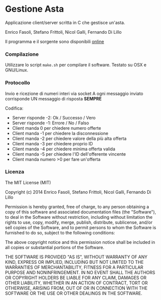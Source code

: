 # Gestione Asta

Applicazione client/server scritta in C che gestisce un'asta.

Enrico Fasoli, Stefano Frittoli, Nicol Galli, Fernando Di Lillo

Il programma e il sorgente sono disponibili [online](https://github.com/fazo96/asta)

### Compilazione

Utilizzare lo script `make.sh` per compilare il software.
Testato su OSX e GNU/Linux.

### Protocollo

Invio e ricezione di numeri interi via socket
A ogni messaggio inviato corrisponde UN messaggio di risposta __SEMPRE__

Codifica:

- Server risponde -2: Ok / Successo / Vero
- Server risponde -1: Errore / No / Falso
- Client manda 0 per chiedere numero offerte
- Client manda -1 per chiedere la disconnessione
- Client manda -2 per chiedere valore della più alta offerta
- Client manda -3 per chiedere proprio ID
- Client manda -4 per chiedere minima offerta valida
- Client manda -5 per chiedere l'ID dell'offerente vincente
- Client manda numero >0 per fare un'offerta

### Licenza

The MIT License (MIT)

Copyright (c) 2014
Enrico Fasoli, Stefano Frittoli, Nicol Galli, Fernando Di Lillo

Permission is hereby granted, free of charge, to any person obtaining a copy
of this software and associated documentation files (the "Software"), to deal
in the Software without restriction, including without limitation the rights
to use, copy, modify, merge, publish, distribute, sublicense, and/or sell
copies of the Software, and to permit persons to whom the Software is
furnished to do so, subject to the following conditions:

The above copyright notice and this permission notice shall be included in all
copies or substantial portions of the Software.

THE SOFTWARE IS PROVIDED "AS IS", WITHOUT WARRANTY OF ANY KIND, EXPRESS OR
IMPLIED, INCLUDING BUT NOT LIMITED TO THE WARRANTIES OF MERCHANTABILITY,
FITNESS FOR A PARTICULAR PURPOSE AND NONINFRINGEMENT. IN NO EVENT SHALL THE
AUTHORS OR COPYRIGHT HOLDERS BE LIABLE FOR ANY CLAIM, DAMAGES OR OTHER
LIABILITY, WHETHER IN AN ACTION OF CONTRACT, TORT OR OTHERWISE, ARISING FROM,
OUT OF OR IN CONNECTION WITH THE SOFTWARE OR THE USE OR OTHER DEALINGS IN THE
SOFTWARE.
